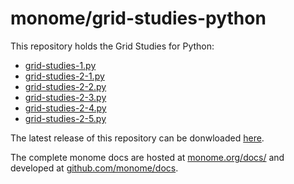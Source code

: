 # monome/grid-studies-python

This repository holds the Grid Studies for Python:

* [grid-studies-1.py](files/grid-studies-1.py)
* [grid-studies-2-1.py](files/grid-studies-2-1.py)
* [grid-studies-2-2.py](files/grid-studies-2-2.py)
* [grid-studies-2-3.py](files/grid-studies-2-3.py)
* [grid-studies-2-4.py](files/grid-studies-2-4.py)
* [grid-studies-2-5.py](files/grid-studies-2-5.py)

The latest release of this repository can be donwloaded [here](https://github.com/monome/grid-studies-python/releases).

The complete monome docs are hosted at [monome.org/docs/](https://monome.org/docs/) and  developed at [github.com/monome/docs](https://github.com/monome/docs).
